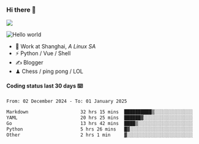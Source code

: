 ### Hi there 👋
![](https://komarev.com/ghpvc/?username=Xuhandsome)


<img src="https://github-readme-stats.vercel.app/api?username=XuHandsome&show_icons=true&theme=merko" alt="Hello world">

<br/>

- 🍻  Work at Shanghai, _A Linux SA_
- ⚡  Python / Vue / Shell
- ✍️  Blogger
- ♟  Chess / ping pong / LOL

#### Coding status last 30 days ⌨️

<!--START_SECTION:waka-->

```txt
From: 02 December 2024 - To: 01 January 2025

Markdown                   32 hrs 15 mins  ██████████▒░░░░░░░░░░░░░░   41.40 %
YAML                       20 hrs 25 mins  ██████▓░░░░░░░░░░░░░░░░░░   26.22 %
Go                         13 hrs 42 mins  ████▒░░░░░░░░░░░░░░░░░░░░   17.59 %
Python                     5 hrs 26 mins   █▓░░░░░░░░░░░░░░░░░░░░░░░   06.99 %
Other                      2 hrs 1 min     ▓░░░░░░░░░░░░░░░░░░░░░░░░   02.61 %
```

<!--END_SECTION:waka-->
